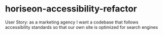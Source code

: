 # horiseon-accessibility-refactor
User Story: as a marketing agency I want a codebase that follows accessibility standards so that our own site is optimized for search engines
